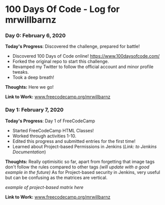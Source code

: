 # 100 Days Of Code - Log for mrwillbarnz

### Day 0: February 6, 2020

**Today's Progress**: Discovered the challenge, prepared for battle!
 - Discovered 100 Days of Code online! https://www.100daysofcode.com/
 - Forked the original repo to start this challenge. 
 - Revamped my Twitter to follow the official account and minor profile tweaks.
 - Took a deep breath!
 
**Thoughts:** Here we go!
 
**Link to Work:** www.freecodecamp.org/mrwillbarnz
 
 
### Day 1: February 7, 2020

**Today's Progress**: Day 1 of FreeCodeCamp
 - Started FreeCodeCamp HTML Classes!
 - Worked through activities 1-10.
 - Edited this progress and submitted entries for the first time!
 - Learned about Project-based Permissions in Jenkins (*Link: to Jenkins Documentation*)
 
**Thoughts:** Really optimisitic so far, apart from forgetting that image tags don't follow the rules compared to other tags *(will update with a good example in the future)* As for Project-based security in Jenkins, very useful but can be confusing as the matrices are vertical.

*example of project-based matrix here*

**Link to Work:** www.freecodecamp.org/mrwillbarnz

